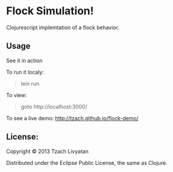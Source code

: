 # Flock Simulation!

Clojurescript implemtation of a flock behavior.


## Usage
See it in action

To run it localy:
> lein run

To view:
> goto http://localhost:3000/

To see a live demo: 
http://tzach.github.io/flock-demo/

## License:

Copyright © 2013 Tzach Livyatan

Distributed under the Eclipse Public License, the same as Clojure.
